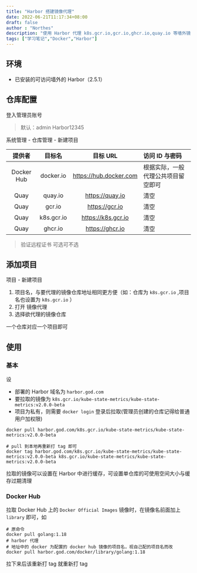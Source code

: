 ```yaml
---
title: "Harbor 搭建镜像代理"
date: 2022-06-21T11:17:34+08:00
draft: false
author : "Northes"
description: "使用 Harbor 代理 k8s.gcr.io,gcr.io,ghcr.io,quay.io 等墙外镜像"
tags: ["学习笔记","Docker","Harbor"]
---
```


## 环境
- 已安装的可访问墙外的 Harbor（2.5.1）

## 仓库配置
登入管理员账号

> 默认：admin Harbor12345

系统管理 - 仓库管理 - 新建项目

|    提供者     |    目标名     |         目标 URL         | 访问 ID 与密码         |
|:----------:|:----------:|:----------------------:|:------------------|
| Docker Hub | docker.io  | https://hub.docker.com | 根据实际，一般代理公共项目留空即可 |
|    Quay    |  quay.io   |    https://quay.io     | 清空                |
|    Quay    |   gcr.io   |     https://gcr.io     | 清空                |
|    Quay    | k8s.gcr.io |   https://k8s.gcr.io   | 清空                |
|    Quay    |  ghcr.io   |    https://ghcr.io     | 清空                |

> 验证远程证书 可选可不选

## 添加项目

项目 - 新建项目

1. 项目名，与要代理的镜像仓库地址相同更方便（如：仓库为 `k8s.gcr.io` ,项目名也设置为 `k8s.gcr.io` ）
2. 打开 镜像代理
3. 选择欲代理的镜像仓库

一个仓库对应一个项目即可

## 使用
### 基本
设 
- 部署的 Harbor 域名为 `harbor.god.com`
- 要拉取的镜像为 `k8s.gcr.io/kube-state-metrics/kube-state-metrics:v2.0.0-beta`
- 项目为私有，则需要 `docker login` 登录后拉取(管理员创建的仓库记得给普通用户加权限)
```shell
docker pull harbor.god.com/k8s.gcr.io/kube-state-metrics/kube-state-metrics:v2.0.0-beta

# pull 到本地再重新打 tag 即可
docker tag harbor.god.com/k8s.gcr.io/kube-state-metrics/kube-state-metrics:v2.0.0-beta k8s.gcr.io/kube-state-metrics/kube-state-metrics:v2.0.0-beta
```

拉取的镜像可以设置在 Harbor 中进行缓存，可设置单仓库的可使用空间大小与缓存过期清理

### Docker Hub
拉取 Docker Hub 上的 `Docker Official Images` 镜像时，在镜像名前面加上 `library` 即可，如
```shell
# 原命令
docker pull golang:1.18
# harbor 代理
# 地址中的 docker 为配置的 docker hub 镜像的项目名，视自己配的项目名而改
docker pull harbor.god.com/docker/library/golang:1.18
```
拉下来后该重新打 tag 就重新打 tag
